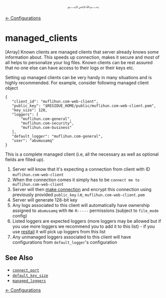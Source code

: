 <p align=center>
   ﷽
</p>

[← Configurations](/docs/CONFIGURATION.md)

# managed_clients
[Array] Known clients are managed clients that server already knows some information about. This speeds up connection, makes it secure and most of all helps to personalize your log files. Known clients can be rest assured that no one else can have access to their logs or their keys etc.

Setting up managed clients can be very handy in many situations and is highly recommended. For example, consider following managed client object

```
{
   "client_id": "muflihun.com-web-client",
   "public_key": "$RESIDUE_HOME/public/muflihun.com-web-client.pem",
   "key_size": 128,
   "loggers": [
       "muflihun.com-general", 
       "muflihun.com-security", 
       "muflihun.com-business"
   ],
   "default_logger": "muflihun.com-general",
   "user": "abumusamq"
}
```

This is a complete managed client (i.e, all the necessary as well as optional fields are filled up).

1. Server will know that it's expecting a connection from client with ID `muflihun.com-web-client`
2. When the connection comes it simply has to be `connect me to muflihun.com-web-client`
3. Server will then [make connection](/docs/configurations/connect_port.md#responsibilities) and encrypt this connection using previously provided `public_key` i.e, `muflihun.com-web-client.pem`
4. Server will generate 128-bit key
5. Any logs associated to this client will automatically have ownership assigned to `abumusamq` with `RW-R-----` permissions (subject to `file_mode` config)
6. Listed loggers are expected loggers (more loggers may be allowed but if you use more loggers we recommend you to add it to this list) - if you use [resitail](https://github.com/muflihun/resitail) it will pick up loggers from this list
7. Any unmanaged loggers associated to this client will have configurations from `default_logger`'s configuration

## See Also
 * [`connect_port`](/docs/CONFIGURATION.md#connect_port)
 * [`default_key_size`](/docs/CONFIGURATION.md#default_key_size)
 * [`managed_loggers`](/docs/CONFIGURATION.md#managed_loggers)

[← Configurations](/docs/CONFIGURATION.md)

